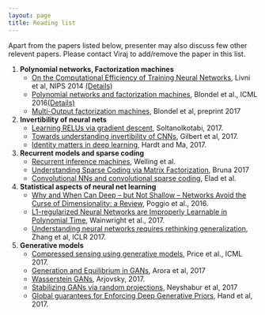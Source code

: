 ```yaml
---
layout: page
title: Reading list
---
```

 
<div class="message">
  Apart from the papers listed below, presenter may also discuss few other relevent papers. 
  Please contact Viraj to add/remove the paper in this list. 
</div>

1. **Polynomial networks, Factorization machines**
    * [On the Computational Efficiency of Training Neural Networks](http://papers.nips.cc/paper/5267-on-the-computational-efficiency-of-training-neural-networks.pdf), Livni et al, NIPS 2014 [(Details)](https://virajshah018.github.io//2017/06/05/meet1/)
    * [Polynomial networks and factorization machines](https://arxiv.org/pdf/1607.08810.pdf), Blondel et al., ICML 2016[(Details)](https://virajshah018.github.io//2017/06/05/meet1/)
    * [Multi-Output factorization machines](https://arxiv.org/abs/1705.07603), Blondel et al, preprint 2017
2. **Invertibility of neural nets**
    * [Learning RELUs via gradient descent](https://arxiv.org/abs/1705.04591), Soltanolkotabi, 2017.
    * [Towards understanding invertibility of CNNs](https://arxiv.org/abs/1705.08664), Gilbert et al, 2017.
    * [Identity matters in deep learning](https://arxiv.org/pdf/1611.04231.pdf), Hardt and Ma, 2017.
3. **Recurrent models and sparse coding**
    * [Recurrent inference machines](http://www.ics.uci.edu/~welling/publications/papers/Submitted2016-RIM.pdf), Welling et al.
    * [Understanding Sparse Coding via Matrix Factorization](https://arxiv.org/pdf/1609.00285.pdf), Bruna 2017
    * [Convolutional NNs and convolutional sparse coding](https://arxiv.org/pdf/1607.08194.pdf), Elad et al.
4. **Statistical aspects of neural net learning**
    * [Why and When Can Deep – but Not Shallow – Networks Avoid the Curse of Dimensionality: a Review](https://arxiv.org/pdf/1611.00740.pdf), Poggio et al., 2016.
    * [L1-regularized Neural Networks are Improperly Learnable in Polynomial Time](http://proceedings.mlr.press/v54/zhang17a/zhang17a.pdf), Wainwright et al., 2017.
    * [Understanding neural networks requires rethinking generalization](https://arxiv.org/abs/1611.03530), Zhang et al, ICLR 2017.
5. **Generative models**
    * [Compressed sensing using generative models](https://arxiv.org/pdf/1703.03208.pdf), Price et al., ICML 2017.
    * [Generation and Equilibrium in GANs](https://arxiv.org/pdf/1703.00573.pdf), Arora et al, 2017
    * [Wasserstein GANs](https://arxiv.org/pdf/1701.07875.pdf), Arjovsky, 2017.
    * [Stabilizing GANs via random projections](https://arxiv.org/pdf/1705.07831.pdf), Neyshabur et al, 2017
    * [Global guarantees for Enforcing Deep Generative Priors](https://arxiv.org/pdf/1705.07576.pdf), Hand et al, 2017.



